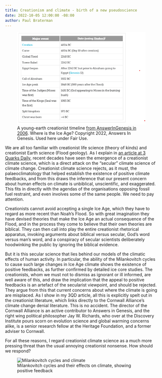 ```yaml
---
title: Creationism and climate - birth of a new pseudoscience
date: 2022-10-05 12:00:00 -08:00
author: Paul Braterman
---
```



<figure><img src="/uploads/2022/iceage.png" alt="Creationist timeline"/>
<figcaption>A young-earth creationist timeline <a href="https://answersingenesis.org/bible-timeline/how-does-mans-history-fit-with-the-biblical-timeline/">from AnswerInGenesis in 2006</a>.  Where is
the Ice Age?  Copyright 2022, Answers In Genesis. Used here under Fair Use.</figcaption>
  </figure>

<p></p>
We are all too familiar with creationist life science (theory of kinds) and creationist Earth science (Flood geology). As I explain in <a href="https://3quarksdaily.com/3quarksdaily/2022/10/creationism-in-the-service-of-climate-change-denial.html">an article at 3 Quarks Daily</a>, recent decades have seen the emergence of a creationist climate science, which is a direct attack on the “secular” climate science of climate change. Creationist climate science rejects, as it must, the palaeoclimatology that helped establish the existence of positive climate feedbacks, and from this draws the inference that our present concern about human effects on climate is unbiblical, unscientific, and exaggerated. This fits in directly with the agendas of the organisations opposing fossil fuel restraint, and even involves some of the same people. We need to pay attention.
<p></p>

<!--more-->

Creationists cannot avoid accepting a single Ice Age, which they have to regard as more recent than Noah’s Flood. So with great imagination they have devised theories that make the Ice Age an actual consequence of the Flood, and in the process they come to believe that their own theories are biblical. They can then call into play the entire creationist rhetorical apparatus, invoking arguments about biblical versus secular, God’s word versus man’s word, and a conspiracy of secular scientists deliberately hoodwinking the public by ignoring the biblical evidence.
<p></p>

But it is this secular science that lies behind our models of the climatic effects of human activity. In particular, the ability of the Milankovitch cycles to cause such large changes in Ice Age climate shows the existence of positive feedbacks, as further confirmed by detailed ice core studies. The creationists, whom we must not to dismiss as ignorant or ill informed, are well aware of this, and draw the implication that the appeal to positive feedbacks is an artefact of the secularist viewpoint, and should be rejected. They argue from this that current concerns about where the climate is going are misplaced. As I show in my 3QD article, all this is explicitly spelt out in the creationist literature, which links directly to the Cornwall Alliance’s climate change denial literature. This is no accident. The director of the Cornwall Alliance is an active contributor to Answers in Genesis, and the right wing political philosopher Jay W. Richards, who over at the Discovery Institute pours scorn on evolution science and global warming concerns alike, is a senior research fellow at the Heritage Foundation, and a former adviser to Cornwall.
<p></p>

For all these reasons, I regard creationist climate science as a much more pressing threat than the usual annoying creationist nonsense. How should we respond? 
<p></p>
<figure><img src="/uploads/2022/milankovitch.png" alt="Milankovitch cycles and climate"/><figcaption>Milankovitch cycles and their effects on climate, showing positive feedback</figcaption></figure>
 
